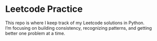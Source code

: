 # Leetcode Practice
This repo is where I keep track of my Leetcode solutions in Python.  
I’m focusing on building consistency, recognizing patterns, and getting better one problem at a time.
